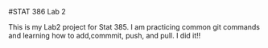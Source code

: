 #STAT 386 Lab 2

This is my Lab2 project for Stat 385. I am practicing common git commands and learning how to add,commmit, push, and pull. I did it!!
